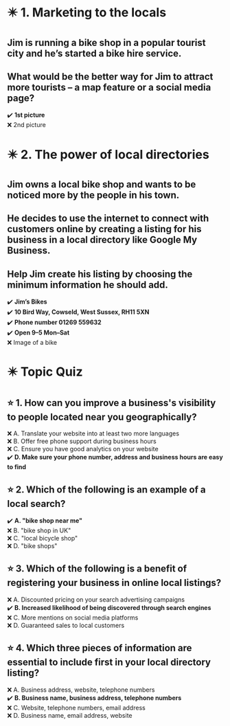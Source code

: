 # :eight_pointed_black_star: 1. Marketing to the locals

## Jim is running a bike shop in a popular tourist city and he’s started a bike hire service.

## What would be the better way for Jim to attract more tourists – a map feature or a social media page?

:heavy_check_mark: **1st picture**\
:x: 2nd picture

# :eight_pointed_black_star: 2. The power of local directories

## Jim owns a local bike shop and wants to be noticed more by the people in his town.

## He decides to use the internet to connect with customers online by creating a listing for his business in a local directory like Google My Business.

## Help Jim create his listing by choosing the minimum information he should add.

:heavy_check_mark: **Jim’s Bikes**\
:heavy_check_mark: **10 Bird Way, Cowseld, West Sussex, RH11 5XN**\
:heavy_check_mark: **Phone number 01269 559632**\
:heavy_check_mark: **Open 9–5 Mon–Sat**\
:x: Image of a bike

# :eight_pointed_black_star: Topic Quiz

## :star: 1. How can you improve a business's visibility to people located near you geographically?

:x: A. Translate your website into at least two more languages\
:x: B. Offer free phone support during business hours\
:x: C. Ensure you have good analytics on your website\
:heavy_check_mark: **D. Make sure your phone number, address and business hours are easy to find**

## :star: 2. Which of the following is an example of a local search?

:heavy_check_mark: **A. "bike shop near me"**\
:x: B. "bike shop in UK"\
:x: C. "local bicycle shop"\
:x: D. "bike shops"

## :star: 3. Which of the following is a benefit of registering your business in online local listings?

:x: A. Discounted pricing on your search advertising campaigns\
:heavy_check_mark: **B. Increased likelihood of being discovered through search engines**\
:x: C. More mentions on social media platforms\
:x: D. Guaranteed sales to local customers

## :star: 4. Which three pieces of information are essential to include first in your local directory listing?

:x: A. Business address, website, telephone numbers\
:heavy_check_mark: **B. Business name, business address, telephone numbers**\
:x: C. Website, telephone numbers, email address\
:x: D. Business name, email address, website 